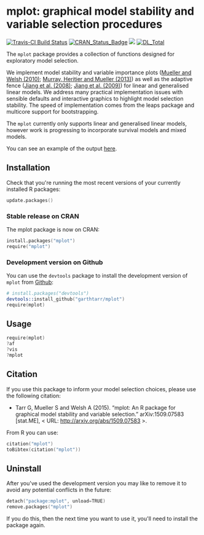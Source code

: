# mplot: graphical model stability and variable selection procedures

[![Travis-CI Build Status](https://travis-ci.org/garthtarr/mplot.svg?branch=master)](https://travis-ci.org/garthtarr/mplot) [![CRAN_Status_Badge](http://www.r-pkg.org/badges/version/mplot)](http://cran.r-project.org/package=mplot) [![](http://cranlogs.r-pkg.org/badges/mplot)](http://cran.rstudio.com/web/packages/mplot/index.html) [![DL_Total](http://cranlogs.r-pkg.org/badges/grand-total/mplot?color=blue)](http://cran.rstudio.com/web/packages/mplot/index.html)

The `mplot` package provides a collection of functions designed for exploratory model selection.

We implement model stability and variable importance plots ([Mueller and Welsh (2010)](http://doi.org/10.1111/j.1751-5823.2010.00108.x); [Murray, Heritier and Mueller (2013)](http://doi.org/10.1002/sim.5855)) as well as the adaptive fence ([Jiang et al. (2008)](http://doi.org/10.1214/07-AOS517); [Jiang et al. (2009)](http://doi.org/10.1016/j.spl.2008.10.014)) for linear and generalised linear models.   We address many practical implementation issues with sensible defaults and interactive graphics to highlight model selection stability.  The speed of implementation comes from the leaps package and multicore support for bootstrapping.

The `mplot` currently only supports linear and generalised linear models, however work is progressing to incorporate survival models and mixed models.

You can see an example of the output [here](http://garthtarr.com/apps/mplot/).

## Installation

Check that you're running the most recent versions of your currently installed R packages:

```s
update.packages()
```

### Stable release on CRAN

The mplot package is now on CRAN:

```s
install.packages("mplot")
require("mplot")
```

### Development version on Github

You can use the `devtools` package to install the development version of `mplot` from [Github](https://github.com/garthtarr/mplot):

```s
# install.packages("devtools")
devtools::install_github("garthtarr/mplot")
require(mplot)
```

## Usage

```s
require(mplot)
?af
?vis
?mplot
```

## Citation

If you use this package to inform your model selection choices, please use the following citation:

* Tarr G, Mueller S and Welsh A (2015). “mplot: An R package for graphical model
stability and variable selection.” arXiv:1509.07583 [stat.ME], < URL:
http://arxiv.org/abs/1509.07583 >.

From R you can use:

```s
citation("mplot")
toBibtex(citation("mplot"))
```

## Uninstall

After you've used the development version you may like to remove it to avoid any potential conflicts in the future:

```s
detach("package:mplot", unload=TRUE)
remove.packages("mplot")
```

If you do this, then the next time you want to use it, you'll need to install the package again.
